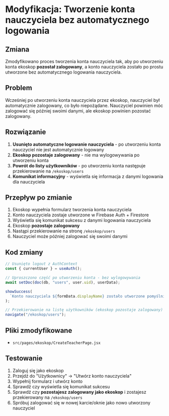 # Modyfikacja: Tworzenie konta nauczyciela bez automatycznego logowania

## Zmiana

Zmodyfikowano proces tworzenia konta nauczyciela tak, aby po utworzeniu konta ekoskop **pozostał zalogowany**, a konto nauczyciela zostało po prostu utworzone bez automatycznego logowania nauczyciela.

## Problem

Wcześniej po utworzeniu konta nauczyciela przez ekoskop, nauczyciel był automatycznie zalogowany, co było niepożądane. Nauczyciel powinien móc zalogować się później swoimi danymi, ale ekoskop powinien pozostać zalogowany.

## Rozwiązanie

1. **Usunięto automatyczne logowanie nauczyciela** - po utworzeniu konta nauczyciel nie jest automatycznie logowany
2. **Ekoskop pozostaje zalogowany** - nie ma wylogowywania po utworzeniu konta
3. **Powrót do listy użytkowników** - po utworzeniu konta następuje przekierowanie na `/ekoskop/users`
4. **Komunikat informacyjny** - wyświetla się informacja z danymi logowania dla nauczyciela

## Przepływ po zmianie

1. Ekoskop wypełnia formularz tworzenia konta nauczyciela
2. Konto nauczyciela zostaje utworzone w Firebase Auth + Firestore
3. Wyświetla się komunikat sukcesu z danymi logowania nauczyciela
4. Ekoskop **pozostaje zalogowany**
5. Nastąpi przekierowanie na stronę `/ekoskop/users`
6. Nauczyciel może później zalogować się swoimi danymi

## Kod zmiany

```jsx
// Usunięto logout z AuthContext
const { currentUser } = useAuth();

// Uproszczono część po utworzeniu konta - bez wylogowywania
await setDoc(doc(db, "users", user.uid), userData);

showSuccess(
  `Konto nauczyciela ${formData.displayName} zostało utworzone pomyślnie! Klasa "${formData.className}" została przypisana. Nauczyciel może zalogować się danymi: ${formData.email}`,
);

// Przekierowanie na listę użytkowników (ekoskop pozostaje zalogowany)
navigate("/ekoskop/users");
```

## Pliki zmodyfikowane

- `src/pages/ekoskop/CreateTeacherPage.jsx`

## Testowanie

1. Zaloguj się jako ekoskop
2. Przejdź do "Użytkownicy" → "Utwórz konto nauczyciela"
3. Wypełnij formularz i utwórz konto
4. Sprawdź czy wyświetla się komunikat sukcesu
5. Sprawdź czy **pozostajesz zalogowany jako ekoskop** i zostajesz przekierowany na `/ekoskop/users`
6. Spróbuj zalogować się w nowej karcie/oknie jako nowo utworzony nauczyciel
